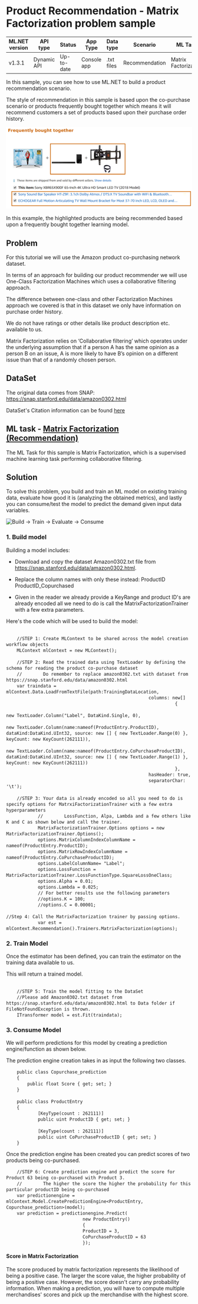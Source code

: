# Product Recommendation - Matrix Factorization problem sample

| ML.NET version | API type          | Status                        | App Type    | Data type | Scenario            | ML Task                   | Algorithms                  |
|----------------|-------------------|-------------------------------|-------------|-----------|---------------------|---------------------------|-----------------------------|
|v1.3.1   | Dynamic API | Up-to-date | Console app | .txt files | Recommendation | Matrix Factorization | MatrixFactorizationTrainer (One Class)|

In this sample, you can see how to use ML.NET to build a product recommendation scenario.

The style of recommendation in this sample is based upon the co-purchase scenario or products frequently 
bought together which means it will recommend customers a set of products based upon their purchase order
history. 

![Alt Text](https://github.com/dotnet/machinelearning-samples/blob/master/samples/csharp/getting-started/MatrixFactorization_ProductRecommendation/ProductRecommender/Data/frequentlyboughttogether.png)

In this example, the highlighted products are being recommended based upon a frequently bought together learning model. 


## Problem
For this tutorial we will use the Amazon product co-purchasing network dataset.  

In terms of an approach for building our product recommender we will use One-Class Factorization Machines which uses a collaborative filtering approach. 


The difference between one-class and other Factorization Machines approach we covered is that in this dataset we only have information on purchase order history.

We do not have ratings or other details like product description etc. available to us. 

Matrix Factorization relies on ‘Collaborative filtering’ which operates under the underlying assumption that if a person A has the same opinion as a person B on an issue, A is more likely to have B’s opinion on a different issue than that of a randomly chosen person.

## DataSet
The original data comes from SNAP:
https://snap.stanford.edu/data/amazon0302.html

DataSet's Citation information can be found [here](/ProductRecommender/Data/DATASETS-CITATION.txt)

## ML task - [Matrix Factorization (Recommendation)](https://docs.microsoft.com/en-us/dotnet/machine-learning/resources/tasks#recommendation)

The ML Task for this sample is Matrix Factorization, which is a supervised machine learning task performing collaborative filtering. 

## Solution

To solve this problem, you build and train an ML model on existing training data, evaluate how good it is (analyzing the obtained metrics), and lastly you can consume/test the model to predict the demand given input data variables.

![Build -> Train -> Evaluate -> Consume](../shared_content/modelpipeline.png)

### 1. Build model

Building a model includes: 

* Download and copy the dataset Amazon0302.txt file from https://snap.stanford.edu/data/amazon0302.html. 

* Replace the column names with only these instead:  ProductID	ProductID_Copurchased

* Given in the reader we already provide a KeyRange and product ID's are already encoded all we need to do is
  call the MatrixFactorizationTrainer with a few extra parameters. 

Here's the code which will be used to build the model:
```CSharp
 
    //STEP 1: Create MLContext to be shared across the model creation workflow objects 
    MLContext mlContext = new MLContext();

    //STEP 2: Read the trained data using TextLoader by defining the schema for reading the product co-purchase dataset
    //        Do remember to replace amazon0302.txt with dataset from https://snap.stanford.edu/data/amazon0302.html
    var traindata = mlContext.Data.LoadFromTextFile(path:TrainingDataLocation,
                                                      columns: new[]
                                                                {
                                                                    new TextLoader.Column("Label", DataKind.Single, 0),
                                                                    new TextLoader.Column(name:nameof(ProductEntry.ProductID), dataKind:DataKind.UInt32, source: new [] { new TextLoader.Range(0) }, keyCount: new KeyCount(262111)), 
                                                                    new TextLoader.Column(name:nameof(ProductEntry.CoPurchaseProductID), dataKind:DataKind.UInt32, source: new [] { new TextLoader.Range(1) }, keyCount: new KeyCount(262111))
                                                                },
                                                      hasHeader: true,
                                                      separatorChar: '\t');

    //STEP 3: Your data is already encoded so all you need to do is specify options for MatrxiFactorizationTrainer with a few extra hyperparameters
            //        LossFunction, Alpa, Lambda and a few others like K and C as shown below and call the trainer. 
            MatrixFactorizationTrainer.Options options = new MatrixFactorizationTrainer.Options();
            options.MatrixColumnIndexColumnName = nameof(ProductEntry.ProductID);
            options.MatrixRowIndexColumnName = nameof(ProductEntry.CoPurchaseProductID);
            options.LabelColumnName= "Label";
            options.LossFunction = MatrixFactorizationTrainer.LossFunctionType.SquareLossOneClass;
            options.Alpha = 0.01;
            options.Lambda = 0.025;
            // For better results use the following parameters
            //options.K = 100;
            //options.C = 0.00001;

//Step 4: Call the MatrixFactorization trainer by passing options.
            var est = mlContext.Recommendation().Trainers.MatrixFactorization(options);
```

### 2. Train Model 

Once the estimator has been defined, you can train the estimator on the training data available to us. 

This will return a trained model. 

```CSharp

    //STEP 5: Train the model fitting to the DataSet
    //Please add Amazon0302.txt dataset from https://snap.stanford.edu/data/amazon0302.html to Data folder if FileNotFoundException is thrown.
    ITransformer model = est.Fit(traindata);
```

### 3. Consume Model 

We will perform predictions for this model by creating a prediction engine/function as shown below.

The prediction engine creation takes in as input the following two classes. 

```CSharp
    public class Copurchase_prediction
    {
        public float Score { get; set; }
    }

    public class ProductEntry
    {
            [KeyType(count : 262111)]
            public uint ProductID { get; set; }

            [KeyType(count : 262111)]
            public uint CoPurchaseProductID { get; set; }
    }
```

Once the prediction engine has been created you can predict scores of two products being co-purchased. 

```CSharp
    //STEP 6: Create prediction engine and predict the score for Product 63 being co-purchased with Product 3.
    //        The higher the score the higher the probability for this particular productID being co-purchased 
    var predictionengine = mlContext.Model.CreatePredictionEngine<ProductEntry, Copurchase_prediction>(model);
    var prediction = predictionengine.Predict(
                             new ProductEntry()
                             {
                             ProductID = 3,
                             CoPurchaseProductID = 63
                             });
```

#### Score in Matrix Factorization

The score produced by matrix factorization represents the likelihood of being a positive case. The larger the score value, the higher probability of being a positive case. However, the score doesn't carry any probability information. When making a prediction, you will have to compute multiple merchandises' scores and pick up the merchandise with the highest score.
